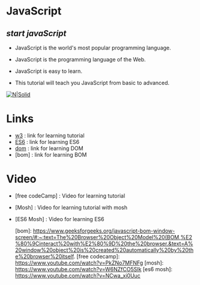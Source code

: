 # JavaScript

## _start javaScript_

- JavaScript is the world's most popular programming language.

- JavaScript is the programming language of the Web.

- JavaScript is easy to learn.

- This tutorial will teach you JavaScript from basic to advanced.

[![N|Solid](https://upload.wikimedia.org/wikipedia/commons/thumb/6/6a/JavaScript-logo.png/120px-JavaScript-logo.png)](https://nodesource.com/products/nsolid)

# Links

- [w3] : link for learning tutorial
- [ES6] : link for learning ES6
- [dom] : link for learning DOM
- [bom] : link for learning BOM

# Video

- [free codeCamp] : Video for learning tutorial
- [Mosh] : Video for learning tutorial with mosh
- [ES6 Mosh] : Video for learning ES6

  [w3]: https://www.w3schools.com/js
  [es6]: https://www.w3schools.com/js/js_es6.asp
  [dom]: https://developer.mozilla.org/en-US/docs/Web/API/Document_Object_Model/Introduction
  [bom]: https://www.geeksforgeeks.org/javascript-bom-window-screen/#:~:text=The%20Browser%20Object%20Model%20(BOM,%E2%80%9Cinteract%20with%E2%80%9D%20the%20browser.&text=A%20window%20object%20is%20created%20automatically%20by%20the%20browser%20itself.
  [free codecamp]: https://www.youtube.com/watch?v=PkZNo7MFNFg
  [mosh]: https://www.youtube.com/watch?v=W6NZfCO5SIk
  [es6 mosh]: https://www.youtube.com/watch?v=NCwa_xi0Uuc
